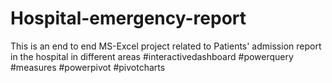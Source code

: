 # Hospital-emergency-report
This is an end to end MS-Excel project related to Patients' admission report in the hospital in different areas 
#interactivedashboard #powerquery #measures #powerpivot #pivotcharts